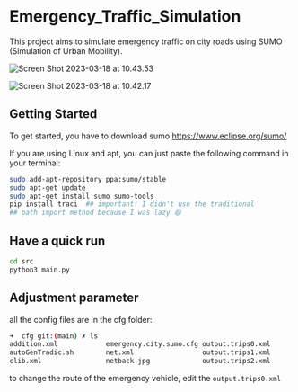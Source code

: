 # Emergency_Traffic_Simulation

This project aims to simulate emergency traffic on city roads using SUMO (Simulation of Urban Mobility).

![Screen Shot 2023-03-18 at 10.43.53](/Users/kounarushi/mycode/Emergency_Traffic_Simulation/assets/Screen%20Shot%202023-03-18%20at%2010.43.53.jpg)



![Screen Shot 2023-03-18 at 10.42.17](/Users/kounarushi/mycode/Emergency_Traffic_Simulation/assets/Screen%20Shot%202023-03-18%20at%2010.42.17.jpg)

## Getting Started

To get started, you have to download sumo https://www.eclipse.org/sumo/

If you are using Linux and apt, you can just paste the following command in your terminal:

```bash
sudo add-apt-repository ppa:sumo/stable 
sudo apt-get update
sudo apt-get install sumo sumo-tools
pip install traci  ## important! I didn't use the traditional 
## path import method because I was lazy 😅
```

## Have a quick run

```bash
cd src
python3 main.py
```

## Adjustment parameter

all the config files are in the cfg folder:

```bash
➜  cfg git:(main) ✗ ls
addition.xml            emergency.city.sumo.cfg output.trips0.xml       output.trips3.xml
autoGenTradic.sh        net.xml                 output.trips1.xml       trips.trips.xml
clib.xml                netback.jpg             output.trips2.xml
```

to change the route of the emergency vehicle, edit the `output.trips0.xml`
